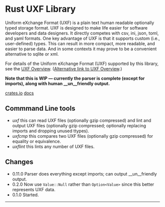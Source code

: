 # Rust UXF Library

Uniform eXchange Format (UXF) is a plain text human readable optionally
typed storage format. UXF is designed to make life easier for software
developers and data designers. It directly competes with csv, ini, json,
toml, and yaml formats. One key advantage of UXF is that it supports custom
(i.e., user-defined) types. This can result in more compact, more readable,
and easier to parse data. And in some contexts it may prove to be a
convenient alternative to sqlite or xml.

For details of the Uniform eXchange Format (UXF) supported by this library,
see the [UXF Overview](../README.md). ([Alternative link to UXF
Overview](https://github.com/mark-summerfield/uxf/blob/main/README.md).)

**Note that this is WIP — currently the parser is complete (except for
imports), along with human __un__friendly output.**

[crates.io](https://crates.io/crates/uxf)
[docs](https://docs.rs/uxf/latest/uxf/)

## Commmand Line tools

- _uxf_ this can read UXF files (optionally gzip compressed) and lint and
  output UXF files (optionally gzip compressed; optionally replacing imports
  and dropping unused ttypes).
- _uxfcmp_ this compares two UXF files (optionally gzip compressed) for
  equality or equivalence.
- _uxflint_ this lints any number of UXF files. 

## Changes

- 0.11.0 Parser does everything except imports; can output __un__friendly
  output.
- 0.2.0 Now use `Value::Null` rather than `Option<Value>` since this better
  represents UXF data.
- 0.1.0 Started.

---
